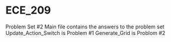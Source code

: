 # ECE_209
Problem Set #2
Main file contains the answers to the problem set
Update_Action_Switch is Problem #1
Generate_Grid is Problom #2

